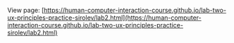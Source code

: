 View page: [https://human-computer-interaction-course.github.io/lab-two-ux-principles-practice-sirolev/lab2.html](https://human-computer-interaction-course.github.io/lab-two-ux-principles-practice-sirolev/lab2.html)

